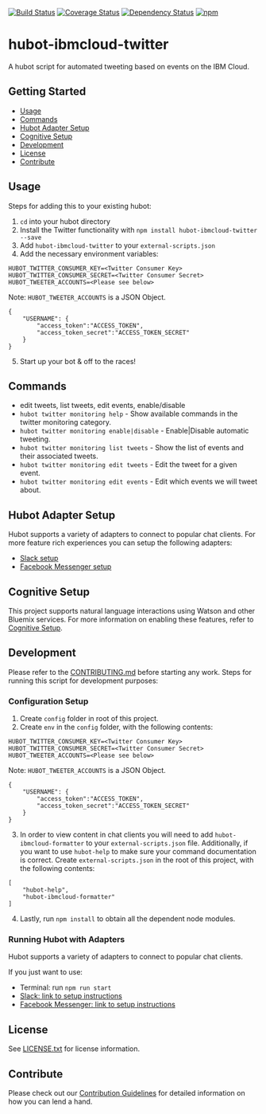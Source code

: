 [![Build Status](https://travis-ci.org/ibm-cloud-solutions/hubot-ibmcloud-twitter.svg?branch=master)](https://travis-ci.org/ibm-cloud-solutions/hubot-ibmcloud-twitter)
[![Coverage Status](https://coveralls.io/repos/github/ibm-cloud-solutions/hubot-ibmcloud-twitter/badge.svg?branch=master)](https://coveralls.io/github/ibm-cloud-solutions/hubot-ibmcloud-twitter?branch=master)
[![Dependency Status](https://dependencyci.com/github/ibm-cloud-solutions/hubot-ibmcloud-twitter/badge)](https://dependencyci.com/github/ibm-cloud-solutions/hubot-ibmcloud-twitter)
[![npm](https://img.shields.io/npm/v/hubot-ibmcloud-twitter.svg?maxAge=2592000)](https://www.npmjs.com/package/hubot-ibmcloud-twitter)

# hubot-ibmcloud-twitter

A hubot script for automated tweeting based on events on the IBM Cloud.

## Getting Started
* [Usage](#usage)
* [Commands](#commands)
* [Hubot Adapter Setup](#hubot-adapter-setup)
* [Cognitive Setup](#cognitive-setup)
* [Development](#development)
* [License](#license)
* [Contribute](#contribute)

## Usage

Steps for adding this to your existing hubot:

1. `cd` into your hubot directory
2. Install the Twitter functionality with `npm install hubot-ibmcloud-twitter --save`
3. Add `hubot-ibmcloud-twitter` to your `external-scripts.json`
4. Add the necessary environment variables:
```
HUBOT_TWITTER_CONSUMER_KEY=<Twitter Consumer Key>
HUBOT_TWITTER_CONSUMER_SECRET=<Twitter Consumer Secret>
HUBOT_TWEETER_ACCOUNTS=<Please see below>
```
  Note: `HUBOT_TWEETER_ACCOUNTS` is a JSON Object.
```
{
    "USERNAME": {
        "access_token":"ACCESS_TOKEN",
        "access_token_secret":"ACCESS_TOKEN_SECRET"
    }
}
```
5. Start up your bot & off to the races!

## Commands
- edit tweets, list tweets, edit events, enable/disable
- `hubot twitter monitoring help` - Show available commands in the twitter monitoring category.
- `hubot twitter monitoring enable|disable` - Enable|Disable automatic tweeting.
- `hubot twitter monitoring list tweets` - Show the list of events and their associated tweets.
- `hubot twitter monitoring edit tweets` - Edit the tweet for a given event.
- `hubot twitter monitoring edit events` - Edit which events we will tweet about.

## Hubot Adapter Setup

Hubot supports a variety of adapters to connect to popular chat clients.  For more feature rich experiences you can setup the following adapters:
- [Slack setup](https://github.com/ibm-cloud-solutions/hubot-ibmcloud-twitter/blob/master/docs/adapters/slack.md)
- [Facebook Messenger setup](https://github.com/ibm-cloud-solutions/hubot-ibmcloud-twitter/blob/master/docs/adapters/facebook.md)

## Cognitive Setup

This project supports natural language interactions using Watson and other Bluemix services.  For more information on enabling these features, refer to [Cognitive Setup](https://github.com/ibm-cloud-solutions/hubot-ibmcloud-nlc/blob/master/docs/cognitiveSetup.md).

## Development

Please refer to the [CONTRIBUTING.md](https://github.com/ibm-cloud-solutions/hubot-ibmcloud-twitter/blob/master/CONTRIBUTING.md) before starting any work.  Steps for running this script for development purposes:

### Configuration Setup

1. Create `config` folder in root of this project.
2. Create `env` in the `config` folder, with the following contents:
```
HUBOT_TWITTER_CONSUMER_KEY=<Twitter Consumer Key>
HUBOT_TWITTER_CONSUMER_SECRET=<Twitter Consumer Secret>
HUBOT_TWEETER_ACCOUNTS=<Please see below>
```
  Note: `HUBOT_TWEETER_ACCOUNTS` is a JSON Object.
```
{
    "USERNAME": {
        "access_token":"ACCESS_TOKEN",
        "access_token_secret":"ACCESS_TOKEN_SECRET"
    }
}
```
3. In order to view content in chat clients you will need to add `hubot-ibmcloud-formatter` to your `external-scripts.json` file. Additionally, if you want to use `hubot-help` to make sure your command documentation is correct.  Create `external-scripts.json` in the root of this project, with the following contents:
```
[
    "hubot-help",
    "hubot-ibmcloud-formatter"
]
```
4. Lastly, run `npm install` to obtain all the dependent node modules.

### Running Hubot with Adapters

Hubot supports a variety of adapters to connect to popular chat clients.

If you just want to use:
 - Terminal: run `npm run start`
 - [Slack: link to setup instructions](https://github.com/ibm-cloud-solutions/hubot-ibmcloud-twitter/blob/master/docs/adapters/slack.md)
 - [Facebook Messenger: link to setup instructions](https://github.com/ibm-cloud-solutions/hubot-ibmcloud-twitter/blob/master/docs/adapters/facebook.md)

## License

See [LICENSE.txt](https://github.com/ibm-cloud-solutions/hubot-ibmcloud-twitter/blob/master/LICENSE.txt) for license information.

## Contribute <a id="contribute"></a>

Please check out our [Contribution Guidelines](https://github.com/ibm-cloud-solutions/hubot-ibmcloud-twitter/blob/master/CONTRIBUTING.md) for detailed information on how you can lend a hand.
